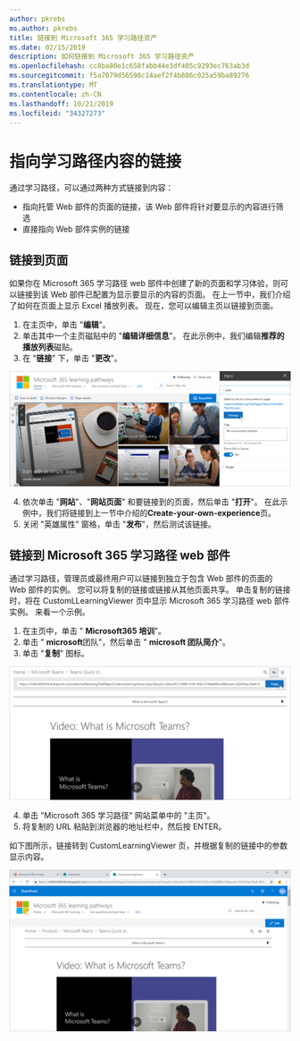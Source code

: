```yaml
---
author: pkrebs
ms.author: pkrebs
title: 链接到 Microsoft 365 学习路径资产
ms.date: 02/15/2019
description: 如何链接到 Microsoft 365 学习路径资产
ms.openlocfilehash: cc8ba80e1c658fabb44e3df405c9293ec763ab3d
ms.sourcegitcommit: f5a7079d56598c14aef2f4b886c025a59ba89276
ms.translationtype: MT
ms.contentlocale: zh-CN
ms.lasthandoff: 10/21/2019
ms.locfileid: "34327273"
---
```

# <a name="link-to-learning-pathways-content"></a>指向学习路径内容的链接

通过学习路径，可以通过两种方式链接到内容：

- 指向托管 Web 部件的页面的链接，该 Web 部件将针对要显示的内容进行筛选 
- 直接指向 Web 部件实例的链接

## <a name="link-to-a-page"></a>链接到页面

如果你在 Microsoft 365 学习路径 web 部件中创建了新的页面和学习体验，则可以链接到该 Web 部件已配置为显示要显示的内容的页面。 在上一节中，我们介绍了如何在页面上显示 Excel 播放列表。 现在，您可以编辑主页以链接到页面。 

1. 在主页中，单击 "**编辑**"。
2. 单击其中一个主页磁贴中的 "**编辑详细信息**"。 在此示例中，我们编辑**推荐的播放列表**磁贴。
3. 在 "**链接**" 下，单击 "**更改**"。

![cg-linktopage](media/cg-linktopage.png)

4. 依次单击 "**网站**"、"**网站页面**" 和要链接到的页面，然后单击 "**打开**"。 在此示例中，我们将链接到上一节中介绍的**Create-your-own-experience**页。
5. 关闭 "英雄属性" 窗格，单击 "**发布**"，然后测试该链接。 

## <a name="link-to-the-microsoft-365-learning-pathways-web-part"></a>链接到 Microsoft 365 学习路径 web 部件
通过学习路径，管理员或最终用户可以链接到独立于包含 Web 部件的页面的 Web 部件的实例。 您可以将复制的链接或链接从其他页面共享。 单击复制的链接时，将在 CustomLLearningViewer 页中显示 Microsoft 365 学习路径 web 部件实例。 来看一个示例。 

1. 在主页中，单击 " **Microsoft365 培训**"。
2. 单击 " **microsoft**团队"，然后单击 " **microsoft 团队简介**"。
3. 单击 "**复制**" 图标。

![cg-linktowebpart](media/cg-linktowebpart.png)

4. 单击 "Microsoft 365 学习路径" 网站菜单中的 "主页"。
5. 将复制的 URL 粘贴到浏览器的地址栏中，然后按 ENTER。 

如下图所示，链接转到 CustomLearningViewer 页，并根据复制的链接中的参数显示内容。 

![cg-linktowebpartviewer](media/cg-linktowebpartviewer.png)

